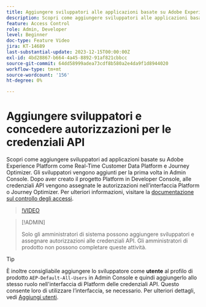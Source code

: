 ```yaml
---
title: Aggiungere sviluppatori alle applicazioni basate su Adobe Experience Platform
description: Scopri come aggiungere sviluppatori alle applicazioni basate su Adobe Experience Platform e concedere autorizzazioni per le credenziali API
feature: Access Control
role: Admin, Developer
level: Beginner
doc-type: Feature Video
jira: KT-14689
last-substantial-update: 2023-12-15T00:00:00Z
exl-id: 4bd28867-b664-4a45-8892-91af821cbbcc
source-git-commit: 64dd58999adea73cdf8b580a2e4da9f1d8944020
workflow-type: tm+mt
source-wordcount: '156'
ht-degree: 0%

---
```


# Aggiungere sviluppatori e concedere autorizzazioni per le credenziali API

Scopri come aggiungere sviluppatori ad applicazioni basate su Adobe Experience Platform come Real-Time Customer Data Platform e Journey Optimizer. Gli sviluppatori vengono aggiunti per la prima volta in Admin Console. Dopo aver creato il progetto Platform in Developer Console, alle credenziali API vengono assegnate le autorizzazioni nell’interfaccia Platform o Journey Optimizer. Per ulteriori informazioni, visitare la [documentazione sul controllo degli accessi](https://experienceleague.adobe.com/docs/experience-platform/access-control/home.html?lang=it).

>[!VIDEO](https://video.tv.adobe.com/v/3426407?learn=on&enablevpops)

>[!ADMIN]
>
>Solo gli amministratori di sistema possono aggiungere sviluppatori e assegnare autorizzazioni alle credenziali API. Gli amministratori di prodotto non possono completare queste attività.

>[!TIP]
>
>È inoltre consigliabile aggiungere lo sviluppatore come **utente** al profilo di prodotto `AEP-Default-All-Users` in Admin Console e quindi aggiungerlo allo stesso ruolo nell&#39;interfaccia di Platform delle credenziali API. Questo consente loro di utilizzare l’interfaccia, se necessario. Per ulteriori dettagli, vedi [Aggiungi utenti](add-users.md).
